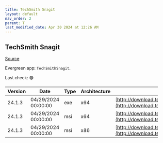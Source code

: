 ```yaml
---
title: TechSmith Snagit
layout: default
nav_order: 2
parent: T
last_modified_date: Apr 30 2024 at 12:26 AM
---
```


## TechSmith Snagit

[Source](https://www.techsmith.com/)

Evergreen app: `TechSmithSnagit`. 

Last check: 🟢

| Version | Date                | Type | Architecture | URI                                                                                                                                        |
| ------- | ------------------- | ---- | ------------ | ------------------------------------------------------------------------------------------------------------------------------------------ |
| 24.1.3  | 04/29/2024 00:00:00 | exe  | x64          | [http://download.techsmith.com/snagit/releases/2413/snagit.exe](http://download.techsmith.com/snagit/releases/2413/snagit.exe)             |
| 24.1.3  | 04/29/2024 00:00:00 | msi  | x64          | [http://download.techsmith.com/snagit/releases/2413/snagit.msi](http://download.techsmith.com/snagit/releases/2413/snagit.msi)             |
| 24.1.3  | 04/29/2024 00:00:00 | msi  | x86          | [http://download.techsmith.com/snagit/releases/2413/32bit/snagit.msi](http://download.techsmith.com/snagit/releases/2413/32bit/snagit.msi) |
